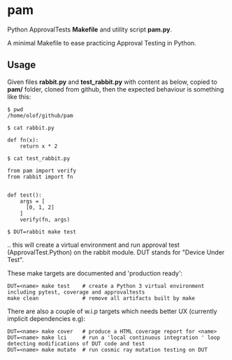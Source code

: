 pam
===
Python ApprovalTests **Makefile** and utility script **pam.py**.

A minimal Makefile to ease practicing Approval Testing in Python.


Usage
-----
Given files **rabbit.py** and **test_rabbit.py** with content as below, copied to **pam/** folder, cloned from github, then
the expected behaviour is something like this:

    $ pwd
    /home/olof/github/pam

    $ cat rabbit.py

    def fn(x):
        return x * 2

    $ cat test_rabbit.py

    from pam import verify
    from rabbit import fn


    def test():
        args = [
          [0, 1, 2]
        ]
        verify(fn, args)

    $ DUT=rabbit make test
  
.. this will create a virtual environment and run approval test (ApprovalTest.Python) on the rabbit module. DUT stands for "Device Under Test".


These make targets are documented and 'production ready':

    DUT=<name> make test    # create a Python 3 virtual environment including pytest, coverage and approvaltests
    make clean              # remove all artifacts built by make


There are also a couple of w.i.p targets which needs better UX (currently implicit dependencies e.g):

    DUT=<name> make cover   # produce a HTML coverage report for <name>
    DUT=<name> make lci     # run a 'local continuous integration ' loop detecting modifications of DUT code and test
    DUT=<name> make mutate  # run cosmic ray mutation testing on DUT
